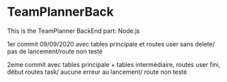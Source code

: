 # TeamPlannerBack
This is the TeamPlanner BackEnd part: Node.js

1er commit 09/09/2020 avec tables principale et routes user sans delete/ pas de lancement/route non testé

2eme commit avec tables principale + tables intermédiaire, routes user fini, début routes task/ aucune erreur au lancement/ route non testé